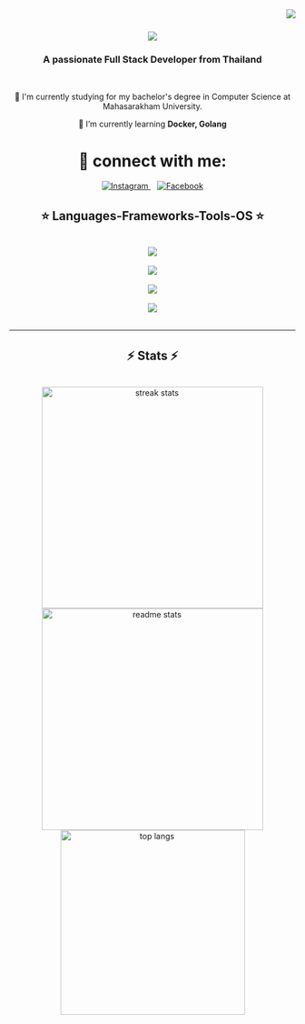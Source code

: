 <img align="right" src="https://visitor-badge.laobi.icu/badge?page_id=blzniti.blzniti"/>

<h1 align="center">
    <img src="https://readme-typing-svg.herokuapp.com/?font=Righteous&size=35&center=true&vCenter=true&width=500&height=70&duration=4000&lines=Hi+There!+I'm+Nitipong+👋;" />
</h1>

 
<h3 align="center">A passionate Full Stack Developer from Thailand</h3>

<br/>

<div align="center">
 
 🔬 I'm currently studying for my bachelor's degree in Computer Science at Mahasarakham University.
 
 🌱 I’m currently learning **Docker, Golang**
 </div>
 
 
<div align="center"> 
    <h1>💬 connect with me:</h1>
    <a href="https://www.instagram.com/blz_niti/" target="_blank" >
        <img src="https://img.shields.io/badge/Instagram-E4405F?style=for-the-badge&logo=instagram&logoColor=white" alt="Instagram" />
    </a>
    &nbsp;&nbsp; <!-- ช่องว่าง 2px -->
    <a href="https://web.facebook.com/profile.php?id=100003506846688&_rdc=1&_rdr" target="_blank">
        <img src="https://img.shields.io/badge/Facebook-1877F2?style=for-the-badge&logo=facebook&logoColor=white" alt="Facebook" />
    </a>
</div>

 
<h2 align="center">⭐ Languages-Frameworks-Tools-OS ⭐</h2>

<br/>

<div align="center">
<img src="https://skillicons.dev/icons?i=c,java,python,html,css,javascript,typescript,php,dart,golang" /><br/><br/>
<img src="https://skillicons.dev/icons?i=angular,bootstrap,express,tailwind,nodejs,firebase,flutter" /><br/><br/>
<img src="https://skillicons.dev/icons?i=vscode,clion,eclipse,github,git,docker,kali,discord,figma,mysql,postman,obsidian,photoshop" /><br/><br/>
<img src="https://skillicons.dev/icons?i=windows,linux" />
</div>

<br/>
<hr/>

</div>

<h2 align="center">⚡ Stats ⚡</h2>
<br>
<div align=center>
  <img width=390 src="https://github-readme-streak-stats-salesp07.vercel.app/?user=blzniti&count_private=true&theme=react&border_radius=10" alt="streak stats"/>
    
 <img width=390 src="https://github-readme-stats.vercel.app/api?username=blzniti&count_private=true&show_icons=true&theme=react&rank_icon=github&border_radius=10" alt="readme stats" />
  
  <br/>
  
  <img width=325 align="center" src="https://github-readme-stats-salesp07.vercel.app/api/top-langs/?username=blzniti&hide=HTML&langs_count=8&layout=compact&theme=react&border_radius=10&size_weight=0.5&count_weight=0.5&exclude_repo=github-readme-stats" alt="top langs" />
</div>

<br/><br/>
